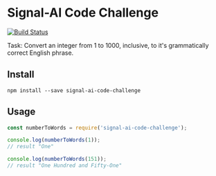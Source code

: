 # Signal-AI Code Challenge

[![Build Status](https://travis-ci.org/imanm93/Signal-AI.svg?branch=master)](https://travis-ci.org/imanm93/Signal-AI)

Task: Convert an integer from 1 to 1000, inclusive, to it's grammatically correct English phrase.

## Install

```
npm install --save signal-ai-code-challenge
```

## Usage

```js
const numberToWords = require('signal-ai-code-challenge');

console.log(numberToWords(1));
// result "One"

console.log(numberToWords(151));
// result "One Hundred and Fifty-One"

```
